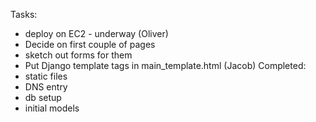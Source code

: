 Tasks:

 - deploy on EC2 - underway (Oliver)
 - Decide on first couple of pages
 - sketch out forms for them
 - Put Django template tags in main_template.html (Jacob)
Completed:
 - static files
 - DNS entry
 - db setup
 - initial models
